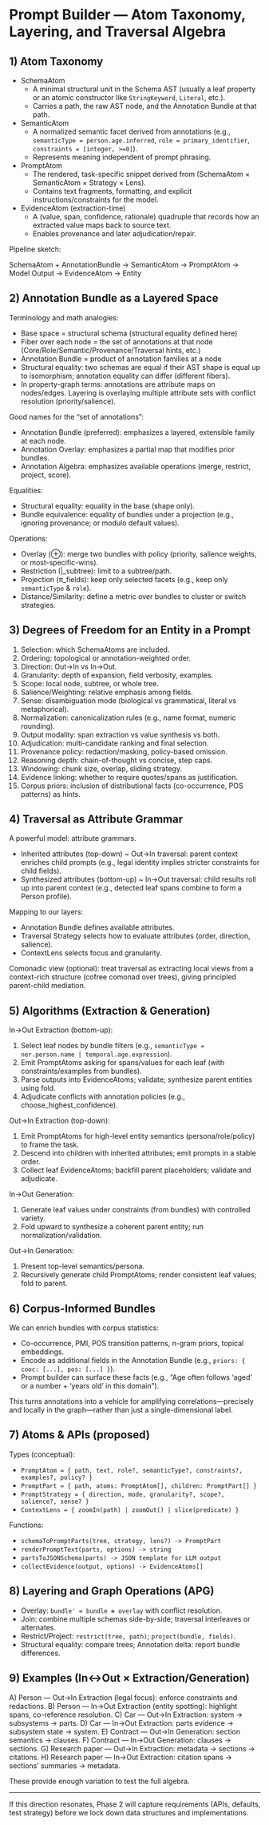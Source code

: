 # Prompt Builder — Atom Taxonomy, Layering, and Traversal Algebra

## 1) Atom Taxonomy

- SchemaAtom
  - A minimal structural unit in the Schema AST (usually a leaf property or an atomic constructor like `StringKeyword`, `Literal`, etc.).
  - Carries a path, the raw AST node, and the Annotation Bundle at that path.
- SemanticAtom
  - A normalized semantic facet derived from annotations (e.g., `semanticType = person.age.inferred`, `role = primary_identifier`, `constraints = [integer, >=0]`).
  - Represents meaning independent of prompt phrasing.
- PromptAtom
  - The rendered, task-specific snippet derived from (SchemaAtom × SemanticAtom × Strategy × Lens).
  - Contains text fragments, formatting, and explicit instructions/constraints for the model.
- EvidenceAtom (extraction-time)
  - A (value, span, confidence, rationale) quadruple that records how an extracted value maps back to source text.
  - Enables provenance and later adjudication/repair.

Pipeline sketch:

SchemaAtom + AnnotationBundle -> SemanticAtom -> PromptAtom -> Model Output -> EvidenceAtom -> Entity

## 2) Annotation Bundle as a Layered Space

Terminology and math analogies:
- Base space = structural schema (structural equality defined here)
- Fiber over each node = the set of annotations at that node (Core/Role/Semantic/Provenance/Traversal hints, etc.)
- Annotation Bundle = product of annotation families at a node
- Structural equality: two schemas are equal if their AST shape is equal up to isomorphism; annotation equality can differ (different fibers).
- In property-graph terms: annotations are attribute maps on nodes/edges. Layering is overlaying multiple attribute sets with conflict resolution (priority/salience).

Good names for the “set of annotations”:
- Annotation Bundle (preferred): emphasizes a layered, extensible family at each node.
- Annotation Overlay: emphasizes a partial map that modifies prior bundles.
- Annotation Algebra: emphasizes available operations (merge, restrict, project, score).

Equalities:
- Structural equality: equality in the base (shape only).
- Bundle equivalence: equality of bundles under a projection (e.g., ignoring provenance; or modulo default values).

Operations:
- Overlay (⊕): merge two bundles with policy (priority, salience weights, or most-specific-wins).
- Restriction (|_subtree): limit to a subtree/path.
- Projection (π_fields): keep only selected facets (e.g., keep only `semanticType` & `role`).
- Distance/Similarity: define a metric over bundles to cluster or switch strategies.

## 3) Degrees of Freedom for an Entity in a Prompt

1. Selection: which SchemaAtoms are included.
2. Ordering: topological or annotation-weighted order.
3. Direction: Out→In vs In→Out.
4. Granularity: depth of expansion, field verbosity, examples.
5. Scope: local node, subtree, or whole tree.
6. Salience/Weighting: relative emphasis among fields.
7. Sense: disambiguation mode (biological vs grammatical, literal vs metaphorical).
8. Normalization: canonicalization rules (e.g., name format, numeric rounding).
9. Output modality: span extraction vs value synthesis vs both.
10. Adjudication: multi-candidate ranking and final selection.
11. Provenance policy: redaction/masking, policy-based omission.
12. Reasoning depth: chain-of-thought vs concise, step caps.
13. Windowing: chunk size, overlap, sliding strategy.
14. Evidence linking: whether to require quotes/spans as justification.
15. Corpus priors: inclusion of distributional facts (co-occurrence, POS patterns) as hints.

## 4) Traversal as Attribute Grammar

A powerful model: attribute grammars.
- Inherited attributes (top-down) ~ Out→In traversal: parent context enriches child prompts (e.g., legal identity implies stricter constraints for child fields).
- Synthesized attributes (bottom-up) ~ In→Out traversal: child results roll up into parent context (e.g., detected leaf spans combine to form a Person profile).

Mapping to our layers:
- Annotation Bundle defines available attributes.
- Traversal Strategy selects how to evaluate attributes (order, direction, salience).
- ContextLens selects focus and granularity.

Comonadic view (optional): treat traversal as extracting local views from a context-rich structure (cofree comonad over trees), giving principled parent-child mediation.

## 5) Algorithms (Extraction & Generation)

In→Out Extraction (bottom-up):
1. Select leaf nodes by bundle filters (e.g., `semanticType = ner.person.name | temporal.age.expression`).
2. Emit PromptAtoms asking for spans/values for each leaf (with constraints/examples from bundles).
3. Parse outputs into EvidenceAtoms; validate; synthesize parent entities using fold.
4. Adjudicate conflicts with annotation policies (e.g., choose_highest_confidence).

Out→In Extraction (top-down):
1. Emit PromptAtoms for high-level entity semantics (persona/role/policy) to frame the task.
2. Descend into children with inherited attributes; emit prompts in a stable order.
3. Collect leaf EvidenceAtoms; backfill parent placeholders; validate and adjudicate.

In→Out Generation:
1. Generate leaf values under constraints (from bundles) with controlled variety.
2. Fold upward to synthesize a coherent parent entity; run normalization/validation.

Out→In Generation:
1. Present top-level semantics/persona.
2. Recursively generate child PromptAtoms; render consistent leaf values; fold to parent.

## 6) Corpus-Informed Bundles

We can enrich bundles with corpus statistics:
- Co-occurrence, PMI, POS transition patterns, n-gram priors, topical embeddings.
- Encode as additional fields in the Annotation Bundle (e.g., `priors: { cooc: [...], pos: [...] }`).
- Prompt builder can surface these facts (e.g., “Age often follows ‘aged’ or a number + ‘years old’ in this domain”).

This turns annotations into a vehicle for amplifying correlations—precisely and locally in the graph—rather than just a single-dimensional label.

## 7) Atoms & APIs (proposed)

Types (conceptual):
- `PromptAtom = { path, text, role?, semanticType?, constraints?, examples?, policy? }`
- `PromptPart = { path, atoms: PromptAtom[], children: PromptPart[] }`
- `PromptStrategy = { direction, mode, granularity?, scope?, salience?, sense? }`
- `ContextLens = { zoomIn(path) | zoomOut() | slice(predicate) }`

Functions:
- `schemaToPromptParts(tree, strategy, lens?) -> PromptPart`
- `renderPromptText(parts, options) -> string`
- `partsToJSONSchema(parts) -> JSON template for LLM output`
- `collectEvidence(output, options) -> EvidenceAtoms[]`

## 8) Layering and Graph Operations (APG)

- Overlay: `bundle' = bundle ⊕ overlay` with conflict resolution.
- Join: combine multiple schemas side-by-side; traversal interleaves or alternates.
- Restrict/Project: `restrict(tree, path)`; `project(bundle, fields)`.
- Structural equality: compare trees; Annotation delta: report bundle differences.

## 9) Examples (In↔Out × Extraction/Generation)

A) Person — Out→In Extraction (legal focus): enforce constraints and redactions.
B) Person — In→Out Extraction (entity spotting): highlight spans, co-reference resolution.
C) Car — Out→In Extraction: system → subsystems → parts.
D) Car — In→Out Extraction: parts evidence → subsystem state → system.
E) Contract — Out→In Generation: section semantics → clauses.
F) Contract — In→Out Generation: clauses → sections.
G) Research paper — Out→In Extraction: metadata → sections → citations.
H) Research paper — In→Out Extraction: citation spans → sections’ summaries → metadata.

These provide enough variation to test the full algebra.

---
If this direction resonates, Phase 2 will capture requirements (APIs, defaults, test strategy) before we lock down data structures and implementations.
